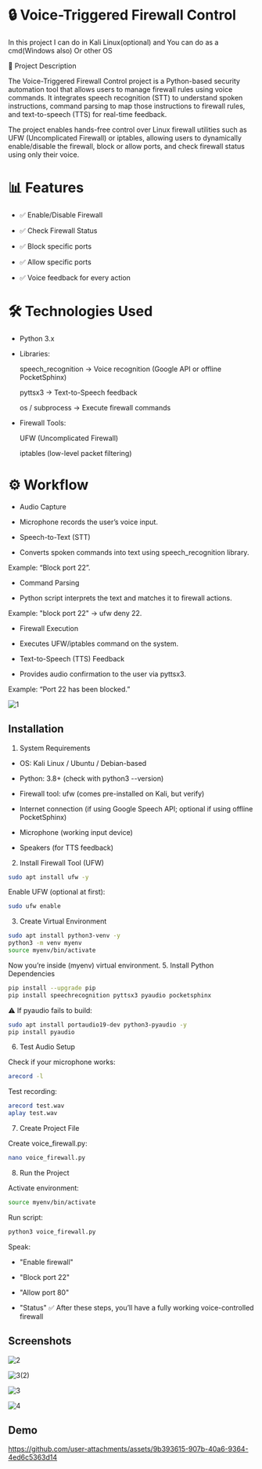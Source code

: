 
# 🔒 Voice-Triggered Firewall Control
In this project I can do in Kali Linux(optional) and You can do as a cmd(Windows also) Or other OS 

📌 Project Description

The Voice-Triggered Firewall Control project is a Python-based security automation tool that allows users to manage firewall rules using voice commands. It integrates speech recognition (STT) to understand spoken instructions, command parsing to map those instructions to firewall rules, and text-to-speech (TTS) for real-time feedback.

The project enables hands-free control over Linux firewall utilities such as UFW (Uncomplicated Firewall) or iptables, allowing users to dynamically enable/disable the firewall, block or allow ports, and check firewall status using only their voice.

# 📊 Features

- ✅ Enable/Disable Firewall

- ✅ Check Firewall Status

- ✅ Block specific ports

- ✅ Allow specific ports

- ✅ Voice feedback for every action

# 🛠️ Technologies Used

- Python 3.x

- Libraries:

   speech_recognition → Voice recognition (Google API or offline PocketSphinx)

   pyttsx3 → Text-to-Speech feedback

   os / subprocess → Execute firewall commands

- Firewall Tools:

  UFW (Uncomplicated Firewall)

  iptables (low-level packet filtering)

# ⚙️ Workflow

- Audio Capture

- Microphone records the user’s voice input.

- Speech-to-Text (STT)

- Converts spoken commands into text using speech_recognition library.

Example: “Block port 22”.

- Command Parsing

- Python script interprets the text and matches it to firewall actions.

Example: "block port 22" → ufw deny 22.

- Firewall Execution

- Executes UFW/iptables command on the system.

- Text-to-Speech (TTS) Feedback

- Provides audio confirmation to the user via pyttsx3.

Example: “Port 22 has been blocked.”

![1](https://github.com/user-attachments/assets/d4854b50-0a32-4106-b604-b1af415fb242)


## Installation

 1. System Requirements

- OS: Kali Linux / Ubuntu / Debian-based

- Python: 3.8+ (check with python3 --version)

- Firewall tool: ufw (comes pre-installed on Kali, but verify)

- Internet connection (if using Google Speech API; optional if using offline PocketSphinx)

- Microphone (working input device)

- Speakers (for TTS feedback)

2. Install Firewall Tool (UFW)
```bash
sudo apt install ufw -y
```

Enable UFW (optional at first):
```bash
sudo ufw enable
```
3. Create Virtual Environment
```bash
sudo apt install python3-venv -y
python3 -m venv myenv
source myenv/bin/activate
```
Now you’re inside (myenv) virtual environment.
5. Install Python Dependencies
```bash
pip install --upgrade pip
pip install speechrecognition pyttsx3 pyaudio pocketsphinx
```
⚠️ If pyaudio fails to build:
```bash
sudo apt install portaudio19-dev python3-pyaudio -y
pip install pyaudio
```
6. Test Audio Setup

Check if your microphone works:
```bash
arecord -l
```

Test recording:
```bash
arecord test.wav
aplay test.wav
```
7. Create Project File

Create voice_firewall.py:
```bash
nano voice_firewall.py
```
8. Run the Project

Activate environment:
```bash
source myenv/bin/activate
```
Run script:
```bash
python3 voice_firewall.py
```
Speak:

- "Enable firewall"

- "Block port 22"

- "Allow port 80"

- "Status"
✅ After these steps, you’ll have a fully working voice-controlled firewall
## Screenshots

![2](https://github.com/user-attachments/assets/8164e414-cd59-4e9b-b9b9-abe5bab88718)

![3(2)](https://github.com/user-attachments/assets/632c8dc4-3b8f-47b2-898d-fa9f0d5bea81)

![3](https://github.com/user-attachments/assets/d786085d-16d0-4a78-b5bb-68c9d00a046e)

![4](https://github.com/user-attachments/assets/49c2b21a-6a38-4423-8004-546d8962ed59)



## Demo
https://github.com/user-attachments/assets/9b393615-907b-40a6-9364-4ed6c5363d14

